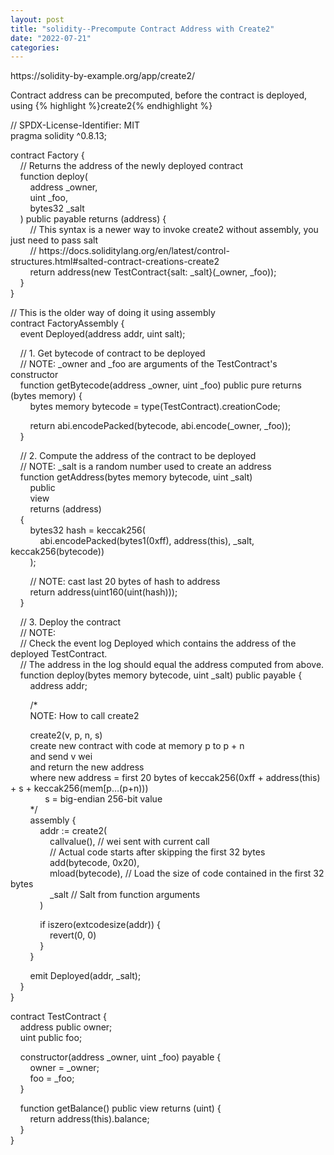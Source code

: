 ```yaml
---
layout: post
title: "solidity--Precompute Contract Address with Create2"
date: "2022-07-21"
categories: 
---
```

<p>https://solidity-by-example.org/app/create2/</p>

<p>Contract address can be precomputed, before the contract is deployed, using {% highlight %}create2{% endhighlight %}</p>

<p>// SPDX-License-Identifier: MIT<br />
pragma solidity ^0.8.13;</p>

<p>contract Factory {<br />
&nbsp;&nbsp;&nbsp; // Returns the address of the newly deployed contract<br />
&nbsp;&nbsp;&nbsp; function deploy(<br />
&nbsp;&nbsp;&nbsp;&nbsp;&nbsp;&nbsp;&nbsp; address _owner,<br />
&nbsp;&nbsp;&nbsp;&nbsp;&nbsp;&nbsp;&nbsp; uint _foo,<br />
&nbsp;&nbsp;&nbsp;&nbsp;&nbsp;&nbsp;&nbsp; bytes32 _salt<br />
&nbsp;&nbsp;&nbsp; ) public payable returns (address) {<br />
&nbsp;&nbsp;&nbsp;&nbsp;&nbsp;&nbsp;&nbsp; // This syntax is a newer way to invoke create2 without assembly, you just need to pass salt<br />
&nbsp;&nbsp;&nbsp;&nbsp;&nbsp;&nbsp;&nbsp; // https://docs.soliditylang.org/en/latest/control-structures.html#salted-contract-creations-create2<br />
&nbsp;&nbsp;&nbsp;&nbsp;&nbsp;&nbsp;&nbsp; return address(new TestContract{salt: _salt}(_owner, _foo));<br />
&nbsp;&nbsp;&nbsp; }<br />
}</p>

<p>// This is the older way of doing it using assembly<br />
contract FactoryAssembly {<br />
&nbsp;&nbsp;&nbsp; event Deployed(address addr, uint salt);</p>

<p>&nbsp;&nbsp;&nbsp; // 1. Get bytecode of contract to be deployed<br />
&nbsp;&nbsp;&nbsp; // NOTE: _owner and _foo are arguments of the TestContract&#39;s constructor<br />
&nbsp;&nbsp;&nbsp; function getBytecode(address _owner, uint _foo) public pure returns (bytes memory) {<br />
&nbsp;&nbsp;&nbsp;&nbsp;&nbsp;&nbsp;&nbsp; bytes memory bytecode = type(TestContract).creationCode;</p>

<p>&nbsp;&nbsp;&nbsp;&nbsp;&nbsp;&nbsp;&nbsp; return abi.encodePacked(bytecode, abi.encode(_owner, _foo));<br />
&nbsp;&nbsp;&nbsp; }</p>

<p>&nbsp;&nbsp;&nbsp; // 2. Compute the address of the contract to be deployed<br />
&nbsp;&nbsp;&nbsp; // NOTE: _salt is a random number used to create an address<br />
&nbsp;&nbsp;&nbsp; function getAddress(bytes memory bytecode, uint _salt)<br />
&nbsp;&nbsp;&nbsp;&nbsp;&nbsp;&nbsp;&nbsp; public<br />
&nbsp;&nbsp;&nbsp;&nbsp;&nbsp;&nbsp;&nbsp; view<br />
&nbsp;&nbsp;&nbsp;&nbsp;&nbsp;&nbsp;&nbsp; returns (address)<br />
&nbsp;&nbsp;&nbsp; {<br />
&nbsp;&nbsp;&nbsp;&nbsp;&nbsp;&nbsp;&nbsp; bytes32 hash = keccak256(<br />
&nbsp;&nbsp;&nbsp;&nbsp;&nbsp;&nbsp;&nbsp;&nbsp;&nbsp;&nbsp;&nbsp; abi.encodePacked(bytes1(0xff), address(this), _salt, keccak256(bytecode))<br />
&nbsp;&nbsp;&nbsp;&nbsp;&nbsp;&nbsp;&nbsp; );</p>

<p>&nbsp;&nbsp;&nbsp;&nbsp;&nbsp;&nbsp;&nbsp; // NOTE: cast last 20 bytes of hash to address<br />
&nbsp;&nbsp;&nbsp;&nbsp;&nbsp;&nbsp;&nbsp; return address(uint160(uint(hash)));<br />
&nbsp;&nbsp;&nbsp; }</p>

<p>&nbsp;&nbsp;&nbsp; // 3. Deploy the contract<br />
&nbsp;&nbsp;&nbsp; // NOTE:<br />
&nbsp;&nbsp;&nbsp; // Check the event log Deployed which contains the address of the deployed TestContract.<br />
&nbsp;&nbsp;&nbsp; // The address in the log should equal the address computed from above.<br />
&nbsp;&nbsp;&nbsp; function deploy(bytes memory bytecode, uint _salt) public payable {<br />
&nbsp;&nbsp;&nbsp;&nbsp;&nbsp;&nbsp;&nbsp; address addr;</p>

<p>&nbsp;&nbsp;&nbsp;&nbsp;&nbsp;&nbsp;&nbsp; /*<br />
&nbsp;&nbsp;&nbsp;&nbsp;&nbsp;&nbsp;&nbsp; NOTE: How to call create2</p>

<p>&nbsp;&nbsp;&nbsp;&nbsp;&nbsp;&nbsp;&nbsp; create2(v, p, n, s)<br />
&nbsp;&nbsp;&nbsp;&nbsp;&nbsp;&nbsp;&nbsp; create new contract with code at memory p to p + n<br />
&nbsp;&nbsp;&nbsp;&nbsp;&nbsp;&nbsp;&nbsp; and send v wei<br />
&nbsp;&nbsp;&nbsp;&nbsp;&nbsp;&nbsp;&nbsp; and return the new address<br />
&nbsp;&nbsp;&nbsp;&nbsp;&nbsp;&nbsp;&nbsp; where new address = first 20 bytes of keccak256(0xff + address(this) + s + keccak256(mem[p&hellip;(p+n)))<br />
&nbsp;&nbsp;&nbsp;&nbsp;&nbsp;&nbsp;&nbsp;&nbsp;&nbsp;&nbsp;&nbsp;&nbsp;&nbsp; s = big-endian 256-bit value<br />
&nbsp;&nbsp;&nbsp;&nbsp;&nbsp;&nbsp;&nbsp; */<br />
&nbsp;&nbsp;&nbsp;&nbsp;&nbsp;&nbsp;&nbsp; assembly {<br />
&nbsp;&nbsp;&nbsp;&nbsp;&nbsp;&nbsp;&nbsp;&nbsp;&nbsp;&nbsp;&nbsp; addr := create2(<br />
&nbsp;&nbsp;&nbsp;&nbsp;&nbsp;&nbsp;&nbsp;&nbsp;&nbsp;&nbsp;&nbsp;&nbsp;&nbsp;&nbsp;&nbsp; callvalue(), // wei sent with current call<br />
&nbsp;&nbsp;&nbsp;&nbsp;&nbsp;&nbsp;&nbsp;&nbsp;&nbsp;&nbsp;&nbsp;&nbsp;&nbsp;&nbsp;&nbsp; // Actual code starts after skipping the first 32 bytes<br />
&nbsp;&nbsp;&nbsp;&nbsp;&nbsp;&nbsp;&nbsp;&nbsp;&nbsp;&nbsp;&nbsp;&nbsp;&nbsp;&nbsp;&nbsp; add(bytecode, 0x20),<br />
&nbsp;&nbsp;&nbsp;&nbsp;&nbsp;&nbsp;&nbsp;&nbsp;&nbsp;&nbsp;&nbsp;&nbsp;&nbsp;&nbsp;&nbsp; mload(bytecode), // Load the size of code contained in the first 32 bytes<br />
&nbsp;&nbsp;&nbsp;&nbsp;&nbsp;&nbsp;&nbsp;&nbsp;&nbsp;&nbsp;&nbsp;&nbsp;&nbsp;&nbsp;&nbsp; _salt // Salt from function arguments<br />
&nbsp;&nbsp;&nbsp;&nbsp;&nbsp;&nbsp;&nbsp;&nbsp;&nbsp;&nbsp;&nbsp; )</p>

<p>&nbsp;&nbsp;&nbsp;&nbsp;&nbsp;&nbsp;&nbsp;&nbsp;&nbsp;&nbsp;&nbsp; if iszero(extcodesize(addr)) {<br />
&nbsp;&nbsp;&nbsp;&nbsp;&nbsp;&nbsp;&nbsp;&nbsp;&nbsp;&nbsp;&nbsp;&nbsp;&nbsp;&nbsp;&nbsp; revert(0, 0)<br />
&nbsp;&nbsp;&nbsp;&nbsp;&nbsp;&nbsp;&nbsp;&nbsp;&nbsp;&nbsp;&nbsp; }<br />
&nbsp;&nbsp;&nbsp;&nbsp;&nbsp;&nbsp;&nbsp; }</p>

<p>&nbsp;&nbsp;&nbsp;&nbsp;&nbsp;&nbsp;&nbsp; emit Deployed(addr, _salt);<br />
&nbsp;&nbsp;&nbsp; }<br />
}</p>

<p>contract TestContract {<br />
&nbsp;&nbsp;&nbsp; address public owner;<br />
&nbsp;&nbsp;&nbsp; uint public foo;</p>

<p>&nbsp;&nbsp;&nbsp; constructor(address _owner, uint _foo) payable {<br />
&nbsp;&nbsp;&nbsp;&nbsp;&nbsp;&nbsp;&nbsp; owner = _owner;<br />
&nbsp;&nbsp;&nbsp;&nbsp;&nbsp;&nbsp;&nbsp; foo = _foo;<br />
&nbsp;&nbsp;&nbsp; }</p>

<p>&nbsp;&nbsp;&nbsp; function getBalance() public view returns (uint) {<br />
&nbsp;&nbsp;&nbsp;&nbsp;&nbsp;&nbsp;&nbsp; return address(this).balance;<br />
&nbsp;&nbsp;&nbsp; }<br />
}</p>

<p>&nbsp;</p>

